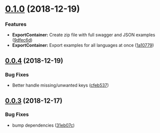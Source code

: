 # [0.1.0](https://github.com/watson-developer-cloud/sdk-example-editor/compare/v0.0.4...v0.1.0) (2018-12-19)


### Features

* **ExportContainer:** Create zip file with full swagger and JSON examples ([9dfec6d](https://github.com/watson-developer-cloud/sdk-example-editor/commit/9dfec6d))
* **ExportContainer:** Export examples for all languages at once ([1a10779](https://github.com/watson-developer-cloud/sdk-example-editor/commit/1a10779))

## [0.0.4](https://github.com/watson-developer-cloud/sdk-example-editor/compare/v0.0.3...v0.0.4) (2018-12-19)


### Bug Fixes

* Better handle missing/unwanted keys ([cfeb537](https://github.com/watson-developer-cloud/sdk-example-editor/commit/cfeb537))

## [0.0.3](https://github.com/watson-developer-cloud/sdk-example-editor/compare/v0.0.2...v0.0.3) (2018-12-17)


### Bug Fixes

* bump dependencies ([31eb07c](https://github.com/watson-developer-cloud/sdk-example-editor/commit/31eb07c))
